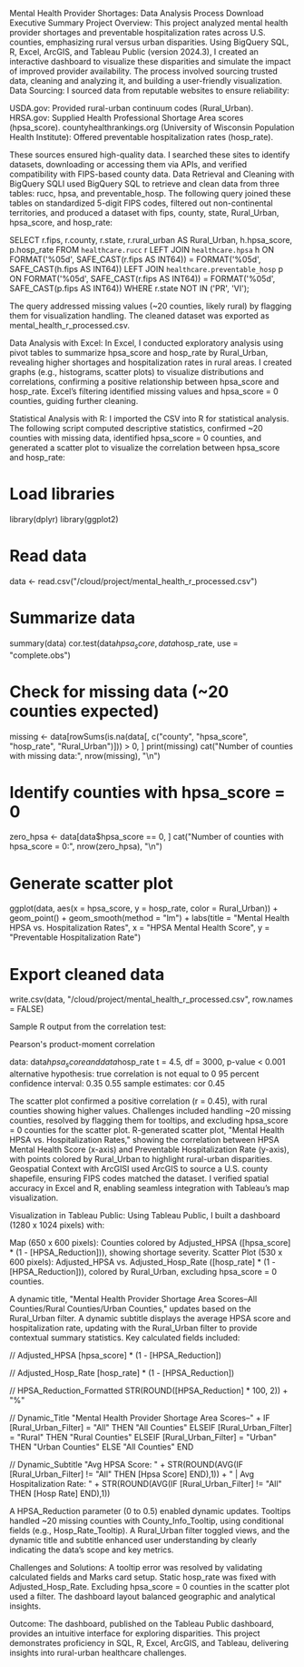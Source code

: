 Mental Health Provider Shortages: Data Analysis Process
Download Executive Summary
Project Overview: This project analyzed mental health provider shortages and preventable hospitalization rates across U.S. counties, emphasizing rural versus urban disparities. Using BigQuery SQL, R, Excel, ArcGIS, and Tableau Public (version 2024.3), I created an interactive dashboard to visualize these disparities and simulate the impact of improved provider availability. The process involved sourcing trusted data, cleaning and analyzing it, and building a user-friendly visualization.
Data Sourcing: I sourced data from reputable websites to ensure reliability:

USDA.gov: Provided rural-urban continuum codes (Rural_Urban).
HRSA.gov: Supplied Health Professional Shortage Area scores (hpsa_score).
countyhealthrankings.org (University of Wisconsin Population Health Institute): Offered preventable hospitalization rates (hosp_rate).

These sources ensured high-quality data. I searched these sites to identify datasets, downloading or accessing them via APIs, and verified compatibility with FIPS-based county data.
Data Retrieval and Cleaning with BigQuery SQLI used BigQuery SQL to retrieve and clean data from three tables: rucc, hpsa, and preventable_hosp. The following query joined these tables on standardized 5-digit FIPS codes, filtered out non-continental territories, and produced a dataset with fips, county, state, Rural_Urban, hpsa_score, and hosp_rate:

SELECT 
  r.fips, 
  r.county, 
  r.state, 
  r.rural_urban AS Rural_Urban, 
  h.hpsa_score, 
  p.hosp_rate
FROM `healthcare.rucc` r
LEFT JOIN `healthcare.hpsa` h 
  ON FORMAT('%05d', SAFE_CAST(r.fips AS INT64)) = FORMAT('%05d', SAFE_CAST(h.fips AS INT64))
LEFT JOIN `healthcare.preventable_hosp` p 
  ON FORMAT('%05d', SAFE_CAST(r.fips AS INT64)) = FORMAT('%05d', SAFE_CAST(p.fips AS INT64))
WHERE r.state NOT IN ('PR', 'VI');

The query addressed missing values (~20 counties, likely rural) by flagging them for visualization handling. The cleaned dataset was exported as mental_health_r_processed.csv.

Data Analysis with Excel: In Excel, I conducted exploratory analysis using pivot tables to summarize hpsa_score and hosp_rate by Rural_Urban, revealing higher shortages and hospitalization rates in rural areas. I created graphs (e.g., histograms, scatter plots) to visualize distributions and correlations, confirming a positive relationship between hpsa_score and hosp_rate. Excel’s filtering identified missing values and hpsa_score = 0 counties, guiding further cleaning.

Statistical Analysis with R: I imported the CSV into R for statistical analysis. The following script computed descriptive statistics, confirmed ~20 counties with missing data, identified hpsa_score = 0 counties, and generated a scatter plot to visualize the correlation between hpsa_score and hosp_rate:

# Load libraries
library(dplyr)
library(ggplot2)

# Read data
data <- read.csv("/cloud/project/mental_health_r_processed.csv")

# Summarize data
summary(data)
cor.test(data$hpsa_score, data$hosp_rate, use = "complete.obs")

# Check for missing data (~20 counties expected)
missing <- data[rowSums(is.na(data[, c("county", "hpsa_score", "hosp_rate", "Rural_Urban")])) > 0, ]
print(missing)
cat("Number of counties with missing data:", nrow(missing), "\n")

# Identify counties with hpsa_score = 0
zero_hpsa <- data[data$hpsa_score == 0, ]
cat("Number of counties with hpsa_score = 0:", nrow(zero_hpsa), "\n")

# Generate scatter plot
ggplot(data, aes(x = hpsa_score, y = hosp_rate, color = Rural_Urban)) +
  geom_point() +
  geom_smooth(method = "lm") +
  labs(title = "Mental Health HPSA vs. Hospitalization Rates",
       x = "HPSA Mental Health Score",
       y = "Preventable Hospitalization Rate")

# Export cleaned data
write.csv(data, "/cloud/project/mental_health_r_processed.csv", row.names = FALSE)

Sample R output from the correlation test:

Pearson's product-moment correlation

data:  data$hpsa_score and data$hosp_rate
t = 4.5, df = 3000, p-value < 0.001
alternative hypothesis: true correlation is not equal to 0
95 percent confidence interval:
 0.35 0.55
sample estimates:
      cor 
     0.45 

The scatter plot confirmed a positive correlation (r = 0.45), with rural counties showing higher values. Challenges included handling ~20 missing counties, resolved by flagging them for tooltips, and excluding hpsa_score = 0 counties for the scatter plot.
R-generated scatter plot, "Mental Health HPSA vs. Hospitalization Rates," showing the correlation between HPSA Mental Health Score (x-axis) and Preventable Hospitalization Rate (y-axis), with points colored by Rural_Urban to highlight rural-urban disparities.
Geospatial Context with ArcGISI used ArcGIS to source a U.S. county shapefile, ensuring FIPS codes matched the dataset. I verified spatial accuracy in Excel and R, enabling seamless integration with Tableau’s map visualization.

Visualization in Tableau Public: Using Tableau Public, I built a dashboard (1280 x 1024 pixels) with:

Map (650 x 600 pixels): Counties colored by Adjusted_HPSA ([hpsa_score] * (1 - [HPSA_Reduction])), showing shortage severity.
Scatter Plot (530 x 600 pixels): Adjusted_HPSA vs. Adjusted_Hosp_Rate ([hosp_rate] * (1 - [HPSA_Reduction])), colored by Rural_Urban, excluding hpsa_score = 0 counties.

A dynamic title, "Mental Health Provider Shortage Area Scores–All Counties/Rural Counties/Urban Counties," updates based on the Rural_Urban filter. A dynamic subtitle displays the average HPSA score and hospitalization rate, updating with the Rural_Urban filter to provide contextual summary statistics. Key calculated fields included:

// Adjusted_HPSA
[hpsa_score] * (1 - [HPSA_Reduction])

// Adjusted_Hosp_Rate
[hosp_rate] * (1 - [HPSA_Reduction])

// HPSA_Reduction_Formatted
STR(ROUND([HPSA_Reduction] * 100, 2)) + "%"

// Dynamic_Title
"Mental Health Provider Shortage Area Scores–" + 
IF [Rural_Urban_Filter] = "All" THEN "All Counties"
ELSEIF [Rural_Urban_Filter] = "Rural" THEN "Rural Counties"
ELSEIF [Rural_Urban_Filter] = "Urban" THEN "Urban Counties"
ELSE "All Counties" END

// Dynamic_Subtitle
"Avg HPSA Score: " + STR(ROUND(AVG(IF [Rural_Urban_Filter] != "All" THEN [Hpsa Score] END),1)) + " | Avg Hospitalization Rate: " + STR(ROUND(AVG(IF [Rural_Urban_Filter] != "All" THEN [Hosp Rate] END),1))

A HPSA_Reduction parameter (0 to 0.5) enabled dynamic updates. Tooltips handled ~20 missing counties with County_Info_Tooltip, using conditional fields (e.g., Hosp_Rate_Tooltip). A Rural_Urban filter toggled views, and the dynamic title and subtitle enhanced user understanding by clearly indicating the data’s scope and key metrics.

Challenges and Solutions: A tooltip error was resolved by validating calculated fields and Marks card setup. Static hosp_rate was fixed with Adjusted_Hosp_Rate. Excluding hpsa_score = 0 counties in the scatter plot used a filter. The dashboard layout balanced geographic and analytical insights.

Outcome: The dashboard, published on the Tableau Public dashboard, provides an intuitive interface for exploring disparities. This project demonstrates proficiency in SQL, R, Excel, ArcGIS, and Tableau, delivering insights into rural-urban healthcare challenges.
